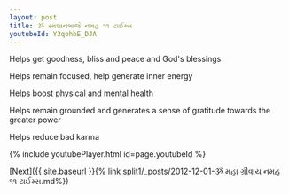 ```yaml
---
layout: post
title: ૐ સ્મશાનભાજે નમહ ૧૧ ટાઈમ્સ
youtubeId: Y3qohbE_DJA
---
```

 
 
Helps get goodness, bliss and peace and God's blessings
 
Helps remain focused, help generate inner energy 
 
Helps boost physical and mental health 
 
Helps remain grounded and generates a sense of gratitude towards the greater power 
 
Helps reduce bad karma
 
 
 
 


{% include youtubePlayer.html id=page.youtubeId %}
 
[Next]({{ site.baseurl }}{% link  split1/_posts/2012-12-01-ૐ મહા ગ્રીવાય નમહ ૧૧ ટાઈમ્સ.md%})
 

